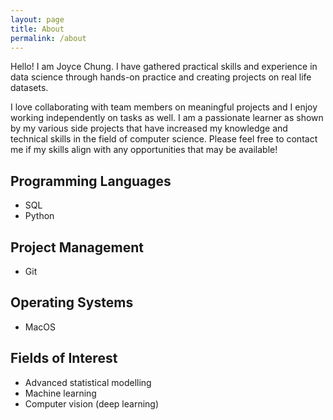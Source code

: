 ```yaml
---
layout: page
title: About
permalink: /about
---
```


Hello! I am Joyce Chung. I have gathered practical skills and experience in data science through hands-on practice and creating projects on real life datasets.

I love collaborating with team members on meaningful projects and I enjoy working independently on tasks as well. I am a passionate learner as shown by my various side projects that have increased my knowledge and technical skills in the field of computer science. Please feel free to contact me if my skills align with any opportunities that may be available!

## Programming Languages
- SQL
- Python

## Project Management
- Git

## Operating Systems
- MacOS

## Fields of Interest 
- Advanced statistical modelling
- Machine learning
- Computer vision (deep learning)


